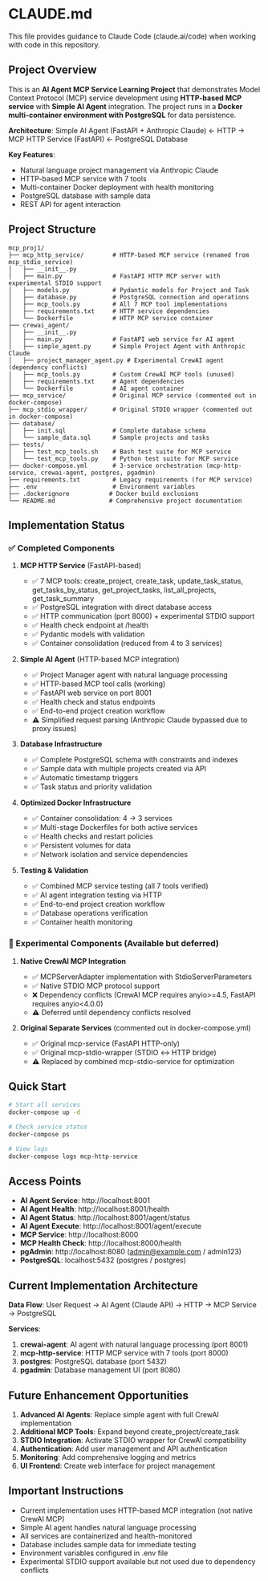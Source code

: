 # CLAUDE.md

This file provides guidance to Claude Code (claude.ai/code) when working with code in this repository.

## Project Overview

This is an **AI Agent MCP Service Learning Project** that demonstrates Model Context Protocol (MCP) service development using **HTTP-based MCP service** with **Simple AI Agent** integration. The project runs in a **Docker multi-container environment with PostgreSQL** for data persistence.

**Architecture**: Simple AI Agent (FastAPI + Anthropic Claude) ← HTTP → MCP HTTP Service (FastAPI) ← PostgreSQL Database

**Key Features**:
- Natural language project management via Anthropic Claude
- HTTP-based MCP service with 7 tools
- Multi-container Docker deployment with health monitoring
- PostgreSQL database with sample data
- REST API for agent interaction

## Project Structure

```
mcp_proj1/
├── mcp_http_service/        # HTTP-based MCP service (renamed from mcp_stdio_service)
│   ├── __init__.py
│   ├── main.py              # FastAPI HTTP MCP server with experimental STDIO support
│   ├── models.py            # Pydantic models for Project and Task
│   ├── database.py          # PostgreSQL connection and operations
│   ├── mcp_tools.py         # All 7 MCP tool implementations
│   ├── requirements.txt     # HTTP service dependencies
│   └── Dockerfile           # HTTP MCP service container
├── crewai_agent/
│   ├── __init__.py
│   ├── main.py              # FastAPI web service for AI agent
│   ├── simple_agent.py      # Simple Project Agent with Anthropic Claude
│   ├── project_manager_agent.py # Experimental CrewAI agent (dependency conflicts)
│   ├── mcp_tools.py         # Custom CrewAI MCP tools (unused)
│   ├── requirements.txt     # Agent dependencies
│   └── Dockerfile           # AI agent container
├── mcp_service/             # Original MCP service (commented out in docker-compose)
├── mcp_stdio_wrapper/       # Original STDIO wrapper (commented out in docker-compose)
├── database/
│   ├── init.sql             # Complete database schema
│   └── sample_data.sql      # Sample projects and tasks
├── tests/
│   ├── test_mcp_tools.sh    # Bash test suite for MCP service
│   └── test_mcp_tools.py    # Python test suite for MCP service
├── docker-compose.yml       # 3-service orchestration (mcp-http-service, crewai-agent, postgres, pgadmin)
├── requirements.txt         # Legacy requirements (for MCP service)
├── .env                     # Environment variables
├── .dockerignore           # Docker build exclusions
└── README.md               # Comprehensive project documentation
```

## Implementation Status

### ✅ Completed Components

1. **MCP HTTP Service** (FastAPI-based)
   - ✅ 7 MCP tools: create_project, create_task, update_task_status, get_tasks_by_status, get_project_tasks, list_all_projects, get_task_summary
   - ✅ PostgreSQL integration with direct database access
   - ✅ HTTP communication (port 8000) + experimental STDIO support
   - ✅ Health check endpoint at /health
   - ✅ Pydantic models with validation
   - ✅ Container consolidation (reduced from 4 to 3 services)

2. **Simple AI Agent** (HTTP-based MCP integration)
   - ✅ Project Manager agent with natural language processing
   - ✅ HTTP-based MCP tool calls (working)
   - ✅ FastAPI web service on port 8001
   - ✅ Health check and status endpoints
   - ✅ End-to-end project creation workflow
   - ⚠️ Simplified request parsing (Anthropic Claude bypassed due to proxy issues)

3. **Database Infrastructure**
   - ✅ Complete PostgreSQL schema with constraints and indexes
   - ✅ Sample data with multiple projects created via API
   - ✅ Automatic timestamp triggers
   - ✅ Task status and priority validation

4. **Optimized Docker Infrastructure**
   - ✅ Container consolidation: 4 → 3 services
   - ✅ Multi-stage Dockerfiles for both active services
   - ✅ Health checks and restart policies
   - ✅ Persistent volumes for data
   - ✅ Network isolation and service dependencies

5. **Testing & Validation**
   - ✅ Combined MCP service testing (all 7 tools verified)
   - ✅ AI agent integration testing via HTTP
   - ✅ End-to-end project creation workflow
   - ✅ Database operations verification
   - ✅ Container health monitoring

### 🔄 Experimental Components (Available but deferred)

1. **Native CrewAI MCP Integration**
   - ✅ MCPServerAdapter implementation with StdioServerParameters
   - ✅ Native STDIO MCP protocol support
   - ❌ Dependency conflicts (CrewAI MCP requires anyio>=4.5, FastAPI requires anyio<4.0.0)
   - ⚠️ Deferred until dependency conflicts resolved

2. **Original Separate Services** (commented out in docker-compose.yml)
   - ✅ Original mcp-service (FastAPI HTTP-only)
   - ✅ Original mcp-stdio-wrapper (STDIO ↔ HTTP bridge)
   - ⚠️ Replaced by combined mcp-stdio-service for optimization

## Quick Start

```bash
# Start all services
docker-compose up -d

# Check service status
docker-compose ps

# View logs
docker-compose logs mcp-http-service
```

## Access Points

- **AI Agent Service**: http://localhost:8001
- **AI Agent Health**: http://localhost:8001/health
- **AI Agent Status**: http://localhost:8001/agent/status
- **AI Agent Execute**: http://localhost:8001/agent/execute
- **MCP Service**: http://localhost:8000
- **MCP Health Check**: http://localhost:8000/health
- **pgAdmin**: http://localhost:8080 (admin@example.com / admin123)
- **PostgreSQL**: localhost:5432 (postgres / postgres)

## Current Implementation Architecture

**Data Flow**: User Request → AI Agent (Claude API) → HTTP → MCP Service → PostgreSQL

**Services**:
1. **crewai-agent**: AI agent with natural language processing (port 8001)
2. **mcp-http-service**: HTTP MCP service with 7 tools (port 8000)
3. **postgres**: PostgreSQL database (port 5432)
4. **pgadmin**: Database management UI (port 8080)

## Future Enhancement Opportunities

1. **Advanced AI Agents**: Replace simple agent with full CrewAI implementation
2. **Additional MCP Tools**: Expand beyond create_project/create_task
3. **STDIO Integration**: Activate STDIO wrapper for CrewAI compatibility
4. **Authentication**: Add user management and API authentication
5. **Monitoring**: Add comprehensive logging and metrics
6. **UI Frontend**: Create web interface for project management

## Important Instructions

- Current implementation uses HTTP-based MCP integration (not native CrewAI MCP)
- Simple AI agent handles natural language processing
- All services are containerized and health-monitored
- Database includes sample data for immediate testing
- Environment variables configured in .env file
- Experimental STDIO support available but not used due to dependency conflicts

